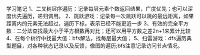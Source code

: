 学习笔记
1、二叉树层序遍历：记录每层元素个数返回结果，广度优先；也可以深度优先遍历，递归调用。
2、跳跃游戏：记录每一次跳跃可以跳的最远距离，如果距离内的元素无法超过，遍历下标，表示已经不能更近一步
3、有效的完全平方数：二分法查找最大小于平方根数再对比；还可以用平方数之差2n+1来累计比较
4、在每个树行中找最大值：bfs解法，找每层最大值；
5、扫雷游戏：dfs遍历典型题目，对各种状态记录以及反馈，像图的遍历;bfs注意记录访问节点情况。
